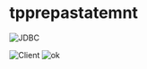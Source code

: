 # tpprepastatemnt
![JDBC](https://github.com/hasnahatti70/tpprepastatemnt/assets/127605934/51bee1a8-c635-4f00-8ce0-ee507689aafb)

![Client](https://github.com/hasnahatti70/tpprepastatemnt/assets/127605934/dd5ad0d6-9c62-44db-a331-2543719e0db9)
![ok](https://github.com/hasnahatti70/tpprepastatemnt/assets/127605934/01d8a16b-1eed-4180-b099-40f1e6dd7668)
